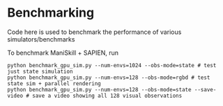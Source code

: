 # Benchmarking

Code here is used to benchmark the performance of various simulators/benchmarks

To benchmark ManiSkill + SAPIEN, run

```
python benchmark_gpu_sim.py --num-envs=1024 --obs-mode=state # test just state simulation
python benchmark_gpu_sim.py --num-envs=128 --obs-mode=rgbd # test state sim + parallel rendering
python benchmark_gpu_sim.py --num-envs=128 --obs-mode=state --save-video # save a video showing all 128 visual observations
```
